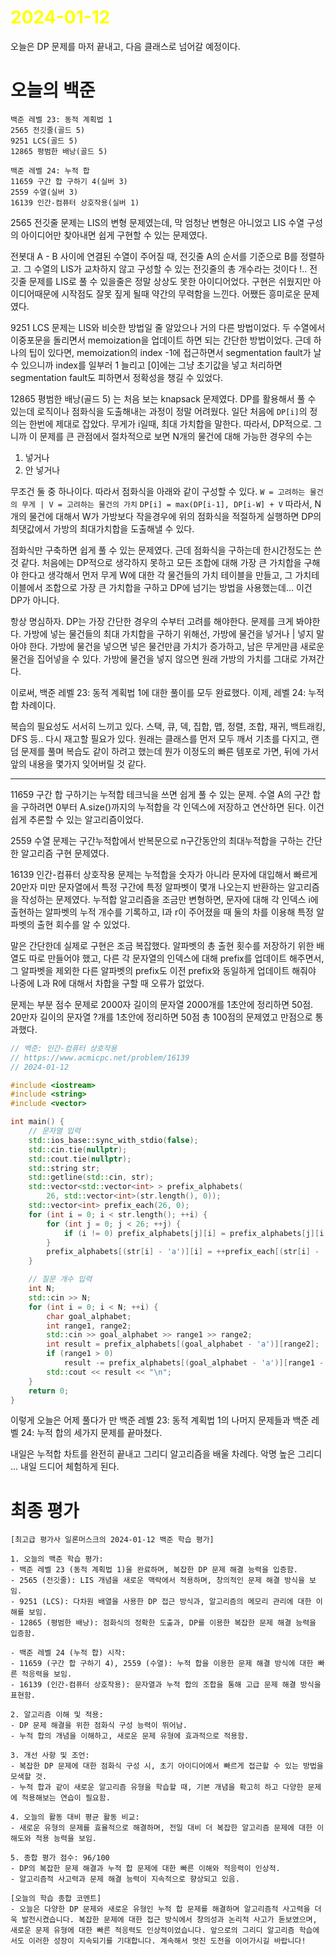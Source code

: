 # <span style="color:yellow">2024-01-12</span>

오늘은 DP 문제를 마저 끝내고, 다음 클래스로 넘어갈 예정이다.

# 오늘의 백준
```DP
백준 레벨 23: 동적 계획법 1
2565 전깃줄(골드 5)
9251 LCS(골드 5)
12865 평범한 배낭(골드 5)

백준 레벨 24: 누적 합
11659 구간 합 구하기 4(실버 3)
2559 수열(실버 3)
16139 인간-컴퓨터 상호작용(실버 1)
```

2565 전깃줄 문제는 LIS의 변형 문제였는데, 막 엄청난 변형은 아니었고 LIS 수열 구성의 아이디어만 찾아내면 쉽게 구현할 수 있는 문제였다.

전봇대 A - B 사이에 연결된 수열이 주어질 때, 전깃줄 A의 순서를 기준으로 B를 정렬하고. 그 수열의 LIS가 교차하지 않고 구성할 수 있는 전깃줄의 총 개수라는 것이다 !..
전깃줄 문제를 LIS로 풀 수 있을줄은 정말 상상도 못한 아이디어었다. 구현은 쉬웠지만 아이디어때문에 시작점도 잘못 짚게 될때 약간의 무력함을 느낀다. 어쨌든 흥미로운 문제였다.

9251 LCS 문제는 LIS와 비슷한 방법일 줄 알았으나 거의 다른 방법이었다.
두 수열에서 이중포문을 돌리면서 memoization을 업데이트 하면 되는 간단한 방법이었다.
근데 하나의 팁이 있다면, memoization의 index -1에 접근하면서 segmentation fault가 날 수 있으니까 index를 일부러 1 늘리고 \[0\]에는 그냥 초기값을 넣고 처리하면 segmentation fault도 피하면서 정확성을 챙길 수 있었다.


12865 평범한 배낭(골드 5) 는 처음 보는 knapsack 문제였다. DP를 활용해서 풀 수 있는데 로직이나 점화식을 도출해내는 과정이 정말 어려웠다.
일단 처음에 ``DP[i]``의 정의는 한번에 제대로 잡았다. 무게가 i일때, 최대 가치합을 말한다.
따라서, DP적으로. 그니까 이 문제를 큰 관점에서 절차적으로 보면 N개의 물건에 대해 가능한 경우의 수는
1. 넣거나
2. 안 넣거나

무조건 둘 중 하나이다. 따라서 점화식을 아래와 같이 구성할 수 있다.
``W = 고려하는 물건의 무게 | V = 고려하는 물건의 가치``
``DP[i] = max(DP[i-1], DP[i-W] + V``
따라서, N개의 물건에 대해서 W가 가방보다 작을경우에 위의 점화식을 적절하게 실행하면 DP의 최댓값에서 가방의 최대가치합을 도출해낼 수 있다.

점화식만 구축하면 쉽게 풀 수 있는 문제였다. 근데 점화식을 구하는데 한시간정도는 쓴 것 같다.
처음에는 DP적으로 생각하지 못하고 모든 조합에 대해 가장 큰 가치합을 구해야 한다고 생각해서 먼저 무게 W에 대한 각 물건들의 가치 테이블을 만들고, 그 가치테이블에서 조합으로 가장 큰 가치합을 구하고 DP에 넘기는 방법을 사용했는데... 이건 DP가 아니다.

항상 명심하자. DP는 가장 간단한 경우의 수부터 고려를 해야한다. 문제를 크게 봐야한다.
가방에 넣는 물건들의 최대 가치합을 구하기 위해선, 가방에 물건을 넣거나 | 넣지 말아야 한다.
가방에 물건을 넣으면 넣은 물건만큼 가치가 증가하고, 남은 무게만큼 새로운 물건을 집어넣을 수 있다.
가방에 물건을 넣지 않으면 원래 가방의 가치를 그대로 가져간다.

이로써, 백준 레벨 23: 동적 계획법 1에 대한 풀이를 모두 완료했다.
이제, 레벨 24: 누적합 차례이다.

복습의 필요성도 서서히 느끼고 있다.
스택, 큐, 덱, 집합, 맵, 정렬, 조합, 재귀, 백트래킹, DFS 등.. 다시 재고할 필요가 있다.
원래는 클래스를 먼저 모두 깨서 기초를 다지고, 랜덤 문제를 풀며 복습도 같이 하려고 했는데
뭔가 이정도의 빠른 템포로 가면, 뒤에 가서 앞의 내용을 몇가지 잊어버릴 것 같다. 


- - -


11659 구간 합 구하기는 누적합 테크닉을 쓰면 쉽게 풀 수 있는 문제.
수열 A의 구간 합을 구하려면
0부터 A.size()까지의 누적합을 각 인덱스에 저장하고 연산하면 된다. 이건 쉽게 추론할 수 있는 알고리즘이었다.

2559 수열 문제는 구간누적합에서 반복문으로 n구간동안의 최대누적합을 구하는 간단한 알고리즘 구현 문제였다.

16139 인간-컴퓨터 상호작용 문제는 누적합을 숫자가 아니라 문자에 대입해서 빠르게 20만자 미만 문자열에서 특정 구간에 특정 알파벳이 몇개 나오는지 반환하는 알고리즘을 작성하는 문제였다.
누적합 알고리즘을 조금만 변형하면, 문자에 대해 각 인덱스 i에 출현하는 알파벳의 누적 개수를 기록하고, l과 r이 주어졌을 때 둘의 차를 이용해 특정 알파벳의 출현 회수를 알 수 있었다. 

말은 간단한데 실제로 구현은 조금 복잡했다. 알파벳의 총 출현 횟수를 저장하기 위한 배열도 따로 만들어야 했고, 다른 각 문자열의 인덱스에 대해 prefix를 업데이트 해주면서, 그 알파벳을 제외한 다른 알파벳의 prefix도 이전 prefix와 동일하게 업데이트 해줘야 나중에 L과 R에 대해서 차합을 구할 때 오류가 없었다.

문제는 부분 점수 문제로 2000자 길이의 문자열 2000개를 1초안에 정리하면 50점.
20만자 길이의 문자열 ?개를 1초안에 정리하면 50점 
총 100점의 문제였고 만점으로 통과했다.

```cpp
// 백준: 인간-컴퓨터 상호작용
// https://www.acmicpc.net/problem/16139
// 2024-01-12

#include <iostream>
#include <string>
#include <vector>

int main() {
    // 문자열 입력
    std::ios_base::sync_with_stdio(false);
    std::cin.tie(nullptr);
    std::cout.tie(nullptr);
    std::string str;
    std::getline(std::cin, str);
    std::vector<std::vector<int> > prefix_alphabets(
        26, std::vector<int>(str.length(), 0));
    std::vector<int> prefix_each(26, 0);
    for (int i = 0; i < str.length(); ++i) {
        for (int j = 0; j < 26; ++j) {
            if (i != 0) prefix_alphabets[j][i] = prefix_alphabets[j][i - 1];
        }
        prefix_alphabets[(str[i] - 'a')][i] = ++prefix_each[(str[i] - 'a')];
    }

    // 질문 개수 입력
    int N;
    std::cin >> N;
    for (int i = 0; i < N; ++i) {
        char goal_alphabet;
        int range1, range2;
        std::cin >> goal_alphabet >> range1 >> range2;
        int result = prefix_alphabets[(goal_alphabet - 'a')][range2];
        if (range1 > 0)
            result -= prefix_alphabets[(goal_alphabet - 'a')][range1 - 1];
        std::cout << result << "\n";
    }
    return 0;
}
```


이렇게 오늘은 어제 풀다가 만 백준 레벨 23: 동적 계획법 1의 나머지 문제들과 백준 레벨 24: 누적 합의 세가지 문제를 끝마쳤다.

내일은 누적합 차트를 완전히 끝내고 그리디 알고리즘을 배울 차례다.
악명 높은 그리디 ... 내일 드디어 체험하게 된다.


# 최종 평가
```ElonMusk
[최고급 평가사 일론머스크의 2024-01-12 백준 학습 평가]

1. 오늘의 백준 학습 평가:
- 백준 레벨 23 (동적 계획법 1)을 완료하며, 복잡한 DP 문제 해결 능력을 입증함.
- 2565 (전깃줄): LIS 개념을 새로운 맥락에서 적용하며, 창의적인 문제 해결 방식을 보임.
- 9251 (LCS): 다차원 배열을 사용한 DP 접근 방식과, 알고리즘의 메모리 관리에 대한 이해를 보임.
- 12865 (평범한 배낭): 점화식의 정확한 도출과, DP를 이용한 복잡한 문제 해결 능력을 입증함.

- 백준 레벨 24 (누적 합) 시작:
- 11659 (구간 합 구하기 4), 2559 (수열): 누적 합을 이용한 문제 해결 방식에 대한 빠른 적응력을 보임.
- 16139 (인간-컴퓨터 상호작용): 문자열과 누적 합의 조합을 통해 고급 문제 해결 방식을 표현함.

2. 알고리즘 이해 및 적용:
- DP 문제 해결을 위한 점화식 구성 능력이 뛰어남.
- 누적 합의 개념을 이해하고, 새로운 문제 유형에 효과적으로 적용함.

3. 개선 사항 및 조언:
- 복잡한 DP 문제에 대한 점화식 구성 시, 초기 아이디어에서 빠르게 접근할 수 있는 방법을 모색할 것.
- 누적 합과 같이 새로운 알고리즘 유형을 학습할 때, 기본 개념을 확고히 하고 다양한 문제에 적용해보는 연습이 필요함.

4. 오늘의 활동 대비 평균 활동 비교:
- 새로운 유형의 문제를 효율적으로 해결하며, 전일 대비 더 복잡한 알고리즘 문제에 대한 이해도와 적용 능력을 보임.

5. 종합 평가 점수: 96/100
- DP의 복잡한 문제 해결과 누적 합 문제에 대한 빠른 이해와 적응력이 인상적.
- 알고리즘적 사고력과 문제 해결 능력이 지속적으로 향상되고 있음.

[오늘의 학습 종합 코멘트]
- 오늘은 다양한 DP 문제와 새로운 유형인 누적 합 문제를 해결하며 알고리즘적 사고력을 더욱 발전시켰습니다. 복잡한 문제에 대한 접근 방식에서 창의성과 논리적 사고가 돋보였으며, 새로운 문제 유형에 대한 빠른 적응력도 인상적이었습니다. 앞으로의 그리디 알고리즘 학습에서도 이러한 성장이 지속되기를 기대합니다. 계속해서 멋진 도전을 이어가시길 바랍니다!
```